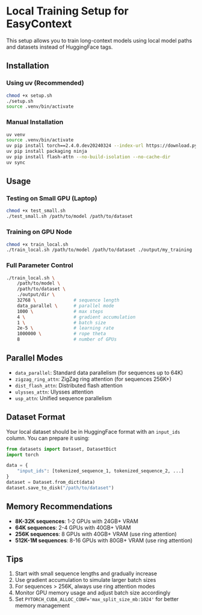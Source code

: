# Local Training Setup for EasyContext

This setup allows you to train long-context models using local model paths and datasets instead of HuggingFace tags.

## Installation

### Using uv (Recommended)
```bash
chmod +x setup.sh
./setup.sh
source .venv/bin/activate
```

### Manual Installation
```bash
uv venv
source .venv/bin/activate
uv pip install torch==2.4.0.dev20240324 --index-url https://download.pytorch.org/whl/nightly/cu118
uv pip install packaging ninja
uv pip install flash-attn --no-build-isolation --no-cache-dir
uv sync
```

## Usage

### Testing on Small GPU (Laptop)
```bash
chmod +x test_small.sh
./test_small.sh /path/to/model /path/to/dataset
```

### Training on GPU Node
```bash
chmod +x train_local.sh
./train_local.sh /path/to/model /path/to/dataset ./output/my_training
```

### Full Parameter Control
```bash
./train_local.sh \
    /path/to/model \
    /path/to/dataset \
    ./output/dir \
    32768 \              # sequence length
    data_parallel \      # parallel mode
    1000 \               # max steps
    4 \                  # gradient accumulation
    1 \                  # batch size
    2e-5 \               # learning rate
    1000000 \            # rope theta
    8                    # number of GPUs
```

## Parallel Modes

- `data_parallel`: Standard data parallelism (for sequences up to 64K)
- `zigzag_ring_attn`: ZigZag ring attention (for sequences 256K+)
- `dist_flash_attn`: Distributed flash attention
- `ulysses_attn`: Ulysses attention
- `usp_attn`: Unified sequence parallelism

## Dataset Format

Your local dataset should be in HuggingFace format with an `input_ids` column. You can prepare it using:

```python
from datasets import Dataset, DatasetDict
import torch

data = {
    "input_ids": [tokenized_sequence_1, tokenized_sequence_2, ...]
}
dataset = Dataset.from_dict(data)
dataset.save_to_disk("/path/to/dataset")
```

## Memory Recommendations

- **8K-32K sequences**: 1-2 GPUs with 24GB+ VRAM
- **64K sequences**: 2-4 GPUs with 40GB+ VRAM
- **256K sequences**: 8 GPUs with 40GB+ VRAM (use ring attention)
- **512K-1M sequences**: 8-16 GPUs with 80GB+ VRAM (use ring attention)

## Tips

1. Start with small sequence lengths and gradually increase
2. Use gradient accumulation to simulate larger batch sizes
3. For sequences > 256K, always use ring attention modes
4. Monitor GPU memory usage and adjust batch size accordingly
5. Set `PYTORCH_CUDA_ALLOC_CONF='max_split_size_mb:1024'` for better memory management